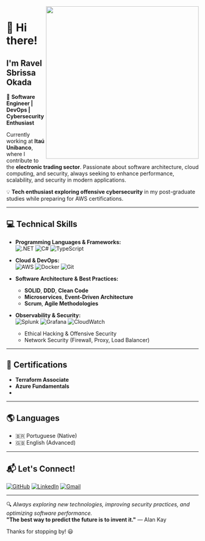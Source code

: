 <img align="right" width="400" height="400" src="https://media.giphy.com/media/FPbnShq1h1IS5FQyPD/giphy.gif">

# :wave: Hi there! 
## I'm Ravel Sbrissa Okada  

🚀 **Software Engineer | DevOps | Cybersecurity Enthusiast**  

Currently working at **Itaú Unibanco**, where I contribute to the **electronic trading sector**. Passionate about software architecture, cloud computing, and security, always seeking to enhance performance, scalability, and security in modern applications.

💡 **Tech enthusiast exploring offensive cybersecurity** in my post-graduate studies while preparing for AWS certifications.

---

## :computer: Technical Skills  

- **Programming Languages & Frameworks:**  
  ![.NET](https://img.shields.io/badge/-.NET-512BD4?style=flat&logo=dotnet&logoColor=white)
  ![C#](https://img.shields.io/badge/-C%23-239120?style=flat&logo=csharp&logoColor=white)
  ![TypeScript](https://img.shields.io/badge/-TypeScript-3178C6?style=flat&logo=typescript&logoColor=white)

- **Cloud & DevOps:**  
  ![AWS](https://img.shields.io/badge/-AWS-232F3E?style=flat&logo=amazon-aws&logoColor=white)
  ![Docker](https://img.shields.io/badge/-Docker-2496ED?style=flat&logo=docker&logoColor=white)
  ![Git](https://img.shields.io/badge/-Git-F05032?style=flat&logo=git&logoColor=white)

- **Software Architecture & Best Practices:**  
  - **SOLID**, **DDD**, **Clean Code**  
  - **Microservices**, **Event-Driven Architecture**  
  - **Scrum**, **Agile Methodologies**  

- **Observability & Security:**  
  ![Splunk](https://img.shields.io/badge/-Splunk-000000?style=flat&logo=splunk&logoColor=white)
  ![Grafana](https://img.shields.io/badge/-Grafana-F46800?style=flat&logo=grafana&logoColor=white)
  ![CloudWatch](https://img.shields.io/badge/-CloudWatch-FF9900?style=flat&logo=amazonaws&logoColor=white)
  - Ethical Hacking & Offensive Security  
  - Network Security (Firewall, Proxy, Load Balancer)  

---

## 📜 Certifications  

- **Terraform Associate**    
- **Azure Fundamentals**
- 
---

## 🌎 Languages  

- 🇧🇷 Portuguese (Native)  
- 🇬🇧 English (Advanced)  

---

## :mailbox_with_mail: Let's Connect!  

[![GitHub](https://img.shields.io/badge/-GitHub-000?style=flat-square&logo=GitHub&logoColor=white)](https://github.com/Okaada)
[![LinkedIn](https://img.shields.io/badge/-LinkedIn-blue?style=flat-square&logo=LinkedIn&logoColor=white&link=https://www.linkedin.com/in/ravel-okada-36317616b/)](https://www.linkedin.com/in/ravel-okada-36317616b/)
[![Gmail](https://img.shields.io/badge/-Gmail-c14438?style=flat-square&logo=Gmail&logoColor=white&link=mailto:ravelokada@gmail.com)](mailto:ravelokada@gmail.com)

---

🔍 *Always exploring new technologies, improving security practices, and optimizing software performance.*  
**"The best way to predict the future is to invent it."** — Alan Kay  

Thanks for stopping by! 😃
